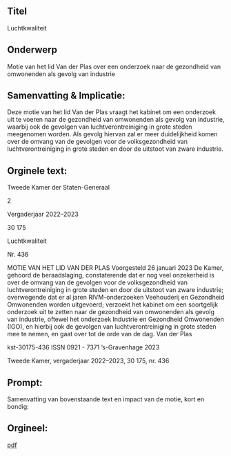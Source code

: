 ## Titel
Luchtkwaliteit
## Onderwerp
Motie van het lid Van der Plas over een onderzoek naar de gezondheid van omwonenden als gevolg van industrie
## Samenvatting & Implicatie:

Deze motie van het lid Van der Plas vraagt het kabinet om een onderzoek uit te voeren naar de gezondheid van omwonenden als gevolg van industrie, waarbij ook de gevolgen van luchtverontreiniging in grote steden meegenomen worden. Als gevolg hiervan zal er meer duidelijkheid komen over de omvang van de gevolgen voor de volksgezondheid van luchtverontreiniging in grote steden en door de uitstoot van zware industrie.
## Orginele text:


Tweede Kamer der Staten-Generaal

2

Vergaderjaar 2022–2023

30 175

Luchtkwaliteit

Nr. 436

MOTIE VAN HET LID VAN DER PLAS
Voorgesteld 26 januari 2023
De Kamer,
gehoord de beraadslaging,
constaterende dat er nog veel onzekerheid is over de omvang van de
gevolgen voor de volksgezondheid van luchtverontreiniging in grote
steden en door de uitstoot van zware industrie;
overwegende dat er al jaren RIVM-onderzoeken Veehouderij en
Gezondheid Omwonenden worden uitgevoerd;
verzoekt het kabinet om een soortgelijk onderzoek uit te zetten naar de
gezondheid van omwonenden als gevolg van industrie, oftewel het
onderzoek Industrie en Gezondheid Omwonenden (IGO), en hierbij ook de
gevolgen van luchtverontreiniging in grote steden mee te nemen,
en gaat over tot de orde van de dag.
Van der Plas

kst-30175-436
ISSN 0921 - 7371
’s-Gravenhage 2023

Tweede Kamer, vergaderjaar 2022–2023, 30 175, nr. 436


## Prompt:
Samenvatting van bovenstaande text en impact van de motie, kort en bondig:

## Orgineel:
[pdf](https://gegevensmagazijn.tweedekamer.nl/OData/v4/2.0/Document(0751ced3-a605-46d8-afe8-452ac638adaf)/resource)
